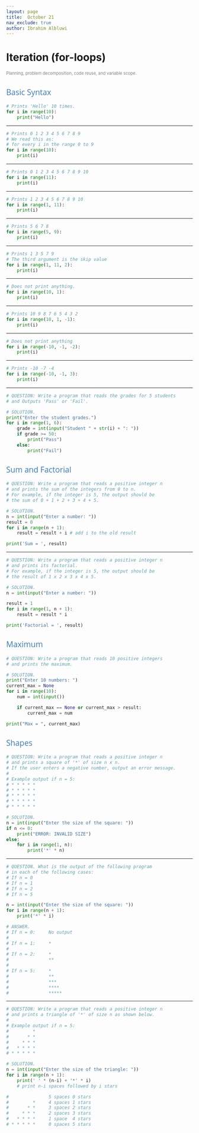 ```yaml
---
layout: page
title:  October 21
nav_exclude: true
author: Ibrahim Albluwi
---
```


<style>
h2 {
    font-weight: 400;           /* normal weight, not bold */
    font-family: "Open Sans", sans-serif;  /* different font face */
    color: #3b7dc0ff;             /* optional: different color */
}
</style>

# Iteration (for-loops)
<span style="font-size: 0.8em; font-weight: normal; color: gray;">Planning, problem decomposition, code reuse, and variable scope.</span>

## Basic Syntax

```python
# Prints 'Hello' 10 times.
for i in range(10):
    print("Hello")
```

---

```python
# Prints 0 1 2 3 4 5 6 7 8 9
# We read this as:
# for every i in the range 0 to 9
for i in range(10):
    print(i)
```

---

```python
# Prints 0 1 2 3 4 5 6 7 8 9 10
for i in range(11):
    print(i)
```

---

```python
# Prints 1 2 3 4 5 6 7 8 9 10
for i in range(1, 11):
    print(i)
```

---

```python
# Prints 5 6 7 8
for i in range(5, 9):
    print(i)
```

---

```python
# Prints 1 3 5 7 9
# The third argument is the skip value
for i in range(1, 11, 2):
    print(i)
```

---

```python
# Does not print anything.
for i in range(10, 1):
    print(i)
```

---

```python
# Prints 10 9 8 7 6 5 4 3 2
for i in range(10, 1, -1):
    print(i)
```

---

```python
# Does not print anything
for i in range(-10, -1, -2):
    print(i)
```

---

```python
# Prints -10 -7 -4
for i in range(-10, -1, 3):
    print(i)
```

---

```python
# QUESTION: Write a program that reads the grades for 5 students 
# and Outputs 'Pass' or 'Fail'.

# SOLUTION.
print("Enter the student grades.")
for i in range(1, 6):
    grade = int(input("Student " + str(i) + ": "))
    if grade >= 50:
        print("Pass")
    else:
        print("Fail")
```
## Sum and Factorial

```python
# QUESTION: Write a program that reads a positive integer n 
# and prints the sum of the integers from 0 to n.
# For example, if the integer is 5, the output should be
# the sum of 0 + 1 + 2 + 3 + 4 + 5.

# SOLUTION.
n = int(input("Enter a number: "))
result = 0
for i in range(n + 1):
    result = result + i # add i to the old result

print('Sum = ', result)
```

---

```python
# QUESTION: Write a program that reads a positive integer n 
# and prints its factorial.
# For example, if the integer is 5, the output should be
# the result of 1 x 2 x 3 x 4 x 5.

# SOLUTION.
n = int(input("Enter a number: "))

result = 1
for i in range(1, n + 1):
    result = result * i

print('Factorial = ', result)
```

## Maximum

```python
# QUESTION: Write a program that reads 10 positive integers
# and prints the maximum.

# SOLUTION.
print("Enter 10 numbers: ")
current_max = None
for i in range(10):
    num = int(input())

    if current_max == None or current_max > result:
        current_max = num

print("Max = ", current_max)
```

## Shapes

```python
# QUESTION: Write a program that reads a positive integer n
# and prints a square of '*' of size n x n.
# If the user enters a negative number, output an error message.
#
# Example output if n = 5:
# * * * * *
# * * * * *
# * * * * *
# * * * * *
# * * * * *

# SOLUTION.
n = int(input("Enter the size of the square: "))
if n <= 0:
    print("ERROR: INVALID SIZE")
else:
    for i in range(1, n):
        print('*' * n)
```

---

```python
# QUESTION. What is the output of the following program
# in each of the following cases:
# If n = 0
# If n = 1
# If n = 2
# If n = 5

n = int(input("Enter the size of the square: "))
for i in range(n + 1):
    print('*' * i)

# ANSWER.
# If n = 0:     No output
#
# If n = 1:     *
#
# If n = 2:     *
#               **
#
# If n = 5:     *
#               **
#               ***
#               ****
#               *****
```

---

```python
# QUESTION: Write a program that reads a positive integer n
# and prints a triangle of '*' of size n as shown below.
#
# Example output if n = 5:
#         *
#       * *
#     * * *
#   * * * *
# * * * * *

# SOLUTION.
n = int(input("Enter the size of the triangle: "))
for i in range(n + 1):
    print(' ' * (n-i) + '*' * i)
    # print n-i spaces followed by i stars

#               5 spaces 0 stars
#         *     4 spaces 1 stars
#       * *     3 spaces 2 stars
#     * * *     2 spaces 3 stars
#   * * * *     1 space  4 stars
# * * * * *     0 spaces 5 stars
```